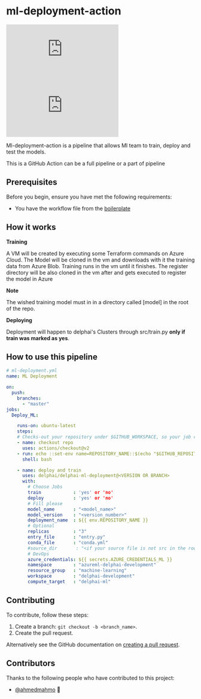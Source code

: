 # ml-deployment-action


<!--- These are examples. See https://shields.io for others or to customize this set of shields. You might want to include dependencies, project status and licence info here --->
![GitHub repo size](https://img.shields.io/github/repo-size/scottydocs/README-template.md)
![GitHub contributors](https://img.shields.io/github/contributors/scottydocs/README-template.md)

Ml-deployment-action is a pipeline that allows Ml team to train, deploy and test the models.

This is a GitHub Action can be a full pipeline or a part of pipeline
## Prerequisites

Before you begin, ensure you have met the following requirements:
<!--- These are just example requirements. Add, duplicate or remove as required --->
* You have the workflow file from the [boilerplate](https://github.com/delphai/delphai-boilerplate)

## How it works
**Training**

A VM will be created by executing some Terraform commands on Azure Cloud.
The Model will be cloned in the vm and downloads with it the training data from Azure Blob.
Training runs in the vm until it finishes.
The register directory will be also cloned in the vm after and gets executed to register the model in Azure 

**Note**

The wished training model must in in a directory called [model] in the root of the repo.

**Deploying**

Deployment will happen to delphai's Clusters through src/train.py **only if train was marked as yes**.

## How to use this pipeline 


``` yaml
# ml-deployment.yml
name: ML Deployment

on:
  push:
    branches:
      - "master"
jobs:
  Deploy_ML:

    runs-on: ubuntu-latest
    steps:
    # Checks-out your repository under $GITHUB_WORKSPACE, so your job can access it
    - name: checkout repo
      uses: actions/checkout@v2
    - run: echo ::set-env name=REPOSITORY_NAME::$(echo "$GITHUB_REPOSITORY" | awk -F / '{print $2}' | sed -e "s/:refs//")
      shell: bash

    - name: deploy and train 
      uses: delphai/delphai-ml-deployment@<VERSION OR BRANCH>
      with:
        # Choose Jobs 
        train            : 'yes' or 'no'
        deploy           : 'yes' or 'no'
        # Fill please
        model_name       : "<model_name>"
        model_version    : "<version_number>"
        deployment_name  : ${{ env.REPOSITORY_NAME }}
        # Optional 
        replicas         : "3"
        entry_file       : "entry.py"
        conda_file       : "conda.yml"
        #source_dir       : "<if your source file is not src in the root >"
        # DevOps 
        azure_credentials: ${{ secrets.AZURE_CREDENTIALS_ML }}
        namespace        : "azureml-delphai-development"
        resource_group   : "machine-learning"
        workspace        : "delphai-development"
        compute_target   : "delphai-ml"

```


## Contributing
<!--- If your README is long or you have some specific process or steps you want contributors to follow, consider creating a separate CONTRIBUTING.md file--->
To contribute, follow these steps:


1. Create a branch: `git checkout -b <branch_name>`.
2. Create the pull request.

Alternatively see the GitHub documentation on [creating a pull request](https://help.github.com/en/github/collaborating-with-issues-and-pull-requests/creating-a-pull-request).

## Contributors

Thanks to the following people who have contributed to this project:

* [@ahmedmahmo](https://github.com/ahmedmahmo) 📖
